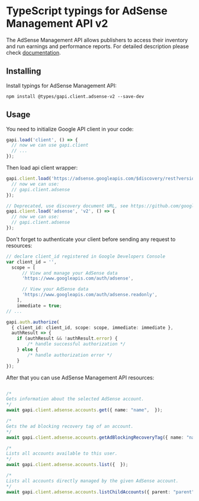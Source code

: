 # TypeScript typings for AdSense Management API v2

The AdSense Management API allows publishers to access their inventory and run earnings and performance reports.
For detailed description please check [documentation](https://developers.google.com/adsense/management/).

## Installing

Install typings for AdSense Management API:

```
npm install @types/gapi.client.adsense-v2 --save-dev
```

## Usage

You need to initialize Google API client in your code:

```typescript
gapi.load('client', () => {
  // now we can use gapi.client
  // ...
});
```

Then load api client wrapper:

```typescript
gapi.client.load('https://adsense.googleapis.com/$discovery/rest?version=v2', () => {
  // now we can use:
  // gapi.client.adsense
});
```

```typescript
// Deprecated, use discovery document URL, see https://github.com/google/google-api-javascript-client/blob/master/docs/reference.md#----gapiclientloadname----version----callback--
gapi.client.load('adsense', 'v2', () => {
  // now we can use:
  // gapi.client.adsense
});
```

Don't forget to authenticate your client before sending any request to resources:

```typescript
// declare client_id registered in Google Developers Console
var client_id = '',
  scope = [
      // View and manage your AdSense data
      'https://www.googleapis.com/auth/adsense',

      // View your AdSense data
      'https://www.googleapis.com/auth/adsense.readonly',
    ],
    immediate = true;
// ...

gapi.auth.authorize(
  { client_id: client_id, scope: scope, immediate: immediate },
  authResult => {
    if (authResult && !authResult.error) {
        /* handle successful authorization */
    } else {
        /* handle authorization error */
    }
});
```

After that you can use AdSense Management API resources: <!-- TODO: make this work for multiple namespaces -->

```typescript

/*
Gets information about the selected AdSense account.
*/
await gapi.client.adsense.accounts.get({ name: "name",  });

/*
Gets the ad blocking recovery tag of an account.
*/
await gapi.client.adsense.accounts.getAdBlockingRecoveryTag({ name: "name",  });

/*
Lists all accounts available to this user.
*/
await gapi.client.adsense.accounts.list({  });

/*
Lists all accounts directly managed by the given AdSense account.
*/
await gapi.client.adsense.accounts.listChildAccounts({ parent: "parent",  });
```
